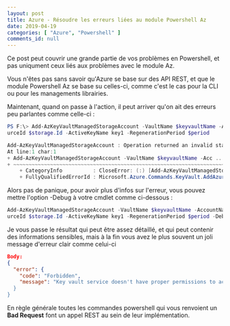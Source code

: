 ```yaml
---
layout: post
title: Azure - Résoudre les erreurs liées au module Powershell Az
date: 2019-04-19
categories: [ "Azure", "Powershell" ]
comments_id: null 
---
```


Ce post peut couvrir une grande partie de vos problèmes en Powershell, et pas uniqument ceux liés aux problèmes avec le module Az.

Vous n'êtes pas sans savoir qu'Azure se base sur des API REST, et que le module Powershell Az se base su celles-ci, comme c'est le cas pour la CLI ou pour les managements librairies.

Maintenant, quand on passe à l'action, il peut arriver qu'on ait des erreurs peu parlantes comme celle-ci :

```powershell
PS F:\> Add-AzKeyVaultManagedStorageAccount -VaultName $keyvaultName -AccountName $storage.Name -AccountReso
urceId $storage.Id -ActiveKeyName key1 -RegenerationPeriod $period

Add-AzKeyVaultManagedStorageAccount : Operation returned an invalid status code 'BadRequest'
At line:1 char:1
+ Add-AzKeyVaultManagedStorageAccount -VaultName $keyvaultName -Acc ...
+ ~~~~~~~~~~~~~~~~~~~~~~~~~~~~~~~~~~~~~~~~~~~~~~~~~~~~~~~~~~~~~~~~~~~~~
    + CategoryInfo          : CloseError: (:) [Add-AzKeyVaultManagedStorageAccount], KeyVaultErrorException
    + FullyQualifiedErrorId : Microsoft.Azure.Commands.KeyVault.AddAzureKeyVaultManagedStorageAccount
```

Alors pas de panique, pour avoir plus d'infos sur l'erreur, vous pouvez mettre l'option -Debug à votre cmdlet comme ci-dessous :

```powershell
Add-AzKeyVaultManagedStorageAccount -VaultName $keyvaultName -AccountName $storage.Name -AccountReso
urceId $storage.Id -ActiveKeyName key1 -RegenerationPeriod $period -Debug
```

Je vous passe le résultat qui peut être assez détaillé, et qui peut contenir des informations sensibles, mais à la fin vous avez le plus souvent un joli message d'erreur clair comme celui-ci

```json
Body:
{
  "error": {
    "code": "Forbidden",
    "message": "Key vault service doesn't have proper permissions to access the storage account
  }
}
```

En règle générale toutes les commandes powershell qui vous renvoient un **Bad Request** font un appel REST au sein de leur implémentation.
